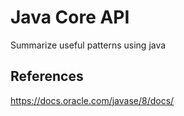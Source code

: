 # Java Core API

Summarize useful patterns using java

## References

https://docs.oracle.com/javase/8/docs/
